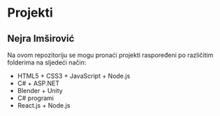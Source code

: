 # Projekti 
## Nejra Imširović

Na ovom repozitoriju se mogu pronaći projekti raspoređeni po različitim folderima na sljedeći način:
- HTML5 + CSS3 + JavaScript + Node.js
- C# + ASP.NET
- Blender + Unity
- C# programi
- React.js + Node.js
